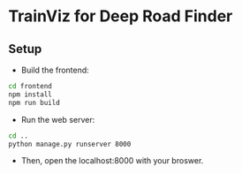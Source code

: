 # TrainViz for Deep Road Finder

## Setup
- Build the frontend:
```bash
cd frontend
npm install
npm run build
```

- Run the web server:
```bash
cd ..
python manage.py runserver 8000
```

- Then, open the localhost:8000 with your broswer.

